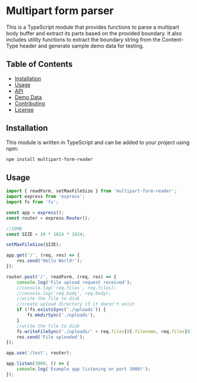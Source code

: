# Multipart form parser

This is a TypeScript module that provides functions to parse a multipart body buffer and extract its parts based on the provided boundary. It also includes utility functions to extract the boundary string from the Content-Type header and generate sample demo data for testing.

## Table of Contents

- [Installation](#installation)
- [Usage](#usage)
- [API](#api)
- [Demo Data](#demo-data)
- [Contributing](#contributing)
- [License](#license)

## Installation

This module is written in TypeScript and can be added to your project using npm:

```bash
npm install multipart-form-reader
```

## Usage

```js
import { readForm, setMaxFileSize } from 'multipart-form-reader';
import express from 'express';
import fs from 'fs';

const app = express();
const router = express.Router();

//10MB
const SIZE = 10 * 1024 * 1024;

setMaxFileSize(SIZE);

app.get('/', (req, res) => {
    res.send('Hello World!');
});

router.post('/', readForm, (req, res) => {
    console.log('File upload request received');
    //console.log('req.files', req.files);
    //console.log('req.body', req.body);
    //write the file to disk
    //create upload directory if it doesn't exist
    if (!fs.existsSync('./uploads')) {
        fs.mkdirSync('./uploads');
    }
    //write the file to disk
    fs.writeFileSync('./uploads/' + req.files[0].filename, req.files[0].data);
    res.send('File uploaded');
});

app.use('/test', router);

app.listen(3000, () => {
    console.log('Example app listening on port 3000!');
});
```
